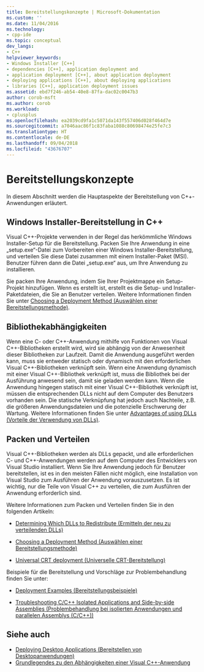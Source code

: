 ```yaml
---
title: Bereitstellungskonzepte | Microsoft-Dokumentation
ms.custom: ''
ms.date: 11/04/2016
ms.technology:
- cpp-ide
ms.topic: conceptual
dev_langs:
- C++
helpviewer_keywords:
- Windows Installer [C++]
- dependencies [C++], application deployment and
- application deployment [C++], about application deployment
- deploying applications [C++], about deploying applications
- libraries [C++], application deployment issues
ms.assetid: ebd7f246-ab54-40e8-87fa-dac02c0047b3
author: corob-msft
ms.author: corob
ms.workload:
- cplusplus
ms.openlocfilehash: ea2039cd9fa1c5071da143f557406d028f464d7e
ms.sourcegitcommit: a7046aac86f1c83faba1088c80698474e25fe7c3
ms.translationtype: HT
ms.contentlocale: de-DE
ms.lasthandoff: 09/04/2018
ms.locfileid: "43676707"
---
```

# <a name="deployment-concepts"></a>Bereitstellungskonzepte

In diesem Abschnitt werden die Hauptaspekte der Bereitstellung von C++-Anwendungen erläutert.

## <a name="windows-installer-deployment-in-c"></a>Windows Installer-Bereitstellung in C++

Visual C++-Projekte verwenden in der Regel das herkömmliche Windows Installer-Setup für die Bereitstellung. Packen Sie Ihre Anwendung in eine „setup.exe“-Datei zum Vorbereiten einer Windows Installer-Bereitstellung, und verteilen Sie diese Datei zusammen mit einem Installer-Paket (MSI). Benutzer führen dann die Datei „setup.exe“ aus, um Ihre Anwendung zu installieren.

Sie packen Ihre Anwendung, indem Sie Ihrer Projektmappe ein Setup-Projekt hinzufügen. Wenn es erstellt ist, erstellt es die Setup- und Installer-Paketdateien, die Sie an Benutzer verteilen. Weitere Informationen finden Sie unter [Choosing a Deployment Method (Auswählen einer Bereitstellungsmethode)](../ide/choosing-a-deployment-method.md).

## <a name="library-dependencies"></a>Bibliothekabhängigkeiten

Wenn eine C- oder C++-Anwendung mithilfe von Funktionen von Visual C++-Bibliotheken erstellt wird, wird sie abhängig von der Anwesenheit dieser Bibliotheken zur Laufzeit. Damit die Anwendung ausgeführt werden kann, muss sie entweder statisch oder dynamisch mit den erforderlichen Visual C++-Bibliotheken verknüpft sein. Wenn eine Anwendung dynamisch mit einer Visual C++-Bibliothek verknüpft ist, muss die Bibliothek bei der Ausführung anwesend sein, damit sie geladen werden kann. Wenn die Anwendung hingegen statisch mit einer Visual C++-Bibliothek verknüpft ist, müssen die entsprechenden DLLs nicht auf dem Computer des Benutzers vorhanden sein. Die statische Verknüpfung hat jedoch auch Nachteile, z.B. die größeren Anwendungsdateien und die potenzielle Erschwerung der Wartung. Weitere Informationen finden Sie unter [Advantages of using DLLs (Vorteile der Verwendung von DLLs)](../build/dlls-in-visual-cpp.md#advantages-of-using-dlls).

## <a name="packaging-and-redistributing"></a>Packen und Verteilen

Visual C++-Bibliotheken werden als DLLs gepackt, und alle erforderlichen C- und C++-Anwendungen werden auf dem Computer des Entwicklers von Visual Studio installiert. Wenn Sie Ihre Anwendung jedoch für Benutzer bereitstellen, ist es in den meisten Fällen nicht möglich, eine Installation von Visual Studio zum Ausführen der Anwendung vorauszusetzen. Es ist wichtig, nur die Teile von Visual C++ zu verteilen, die zum Ausführen der Anwendung erforderlich sind.

Weitere Informationen zum Packen und Verteilen finden Sie in den folgenden Artikeln:

- [Determining Which DLLs to Redistribute (Ermitteln der neu zu verteilenden DLLs)](../ide/determining-which-dlls-to-redistribute.md)

- [Choosing a Deployment Method (Auswählen einer Bereitstellungsmethode)](../ide/choosing-a-deployment-method.md)

- [Universal CRT deployment (Universelle CRT-Bereitstellung)](universal-crt-deployment.md)

Beispiele für die Bereitstellung und Vorschläge zur Problembehandlung finden Sie unter:

- [Deployment Examples (Bereitstellungsbeispiele)](../ide/deployment-examples.md)

- [Troubleshooting C/C++ Isolated Applications and Side-by-side Assemblies (Problembehandlung bei isolierten Anwendungen und parallelen Assemblys (C/C++))](../build/troubleshooting-c-cpp-isolated-applications-and-side-by-side-assemblies.md)

## <a name="see-also"></a>Siehe auch

- [Deploying Desktop Applications (Bereitstellen von Desktopanwendungen)](../ide/deploying-native-desktop-applications-visual-cpp.md)
- [Grundlegendes zu den Abhängigkeiten einer Visual C++-Anwendung](../ide/understanding-the-dependencies-of-a-visual-cpp-application.md)


